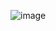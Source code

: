 ![image](https://user-images.githubusercontent.com/31981663/186324214-7426bd69-bef8-4f12-9f9e-11749bd33973.png)
